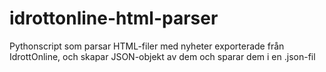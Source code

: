 # idrottonline-html-parser
Pythonscript som parsar HTML-filer med nyheter exporterade från IdrottOnline, och skapar JSON-objekt av dem och sparar dem i en .json-fil
